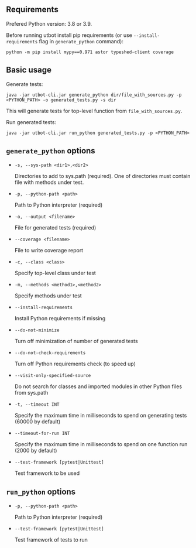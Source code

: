 ## Requirements

Prefered Python version: 3.8 or 3.9.

Before running utbot install pip requirements (or use `--install-requirements` flag in `generate_python` command):

    python -m pip install mypy==0.971 astor typeshed-client coverage

## Basic usage

Generate tests:

    java -jar utbot-cli.jar generate_python dir/file_with_sources.py -p <PYTHON_PATH> -o generated_tests.py -s dir

This will generate tests for top-level function from `file_with_sources.py`.

Run generated tests:

    java -jar utbot-cli.jar run_python generated_tests.py -p <PYTHON_PATH>

## `generate_python` options
  
- `-s, --sys-path <dir1>,<dir2>`              

  Directories to add to sys.path (required). One of directories must contain file with methods under test.

- `-p, --python-path <path>`           

  Path to Python interpreter (required)
  
- `-o, --output <filename>`                

  File for generated tests (required)

- `--coverage <filename>`                  
  
  File to write coverage report
  
- `-c, --class <class>`
  
  Specify top-level class under test
  
- `-m, --methods <method1>,<method2>`

  Specify methods under test

- `--install-requirements`           

  Install Python requirements if missing
  
- `--do-not-minimize`                
  
  Turn off minimization of number of generated tests

- `--do-not-check-requirements`
  
  Turn off Python requirements check (to speed up)
  
- `--visit-only-specified-source`

  Do not search for classes and imported modules in other Python files from sys.path

- `-t, --timeout INT`                

  Specify the maximum time in milliseconds to spend on generating tests (60000 by default)
  
- `--timeout-for-run INT`            

  Specify the maximum time in milliseconds to spend on one function run (2000 by default)

- `--test-framework [pytest|Unittest]`

  Test framework to be used
  
## `run_python` options

- `-p, --python-path <path>`
  
  Path to Python interpreter (required)

- `--test-framework [pytest|Unittest]`
  
  Test framework of tests to run
